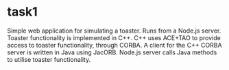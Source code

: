 # task1
Simple web application for simulating a toaster. Runs from a Node.js server. Toaster functionality is implemented in C++. C++ uses ACE+TAO to provide access to toaster functionality, through CORBA. A client for the C++ CORBA server is written in Java using JacORB. Node.js server calls Java methods to utilise toaster functionality.
